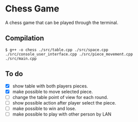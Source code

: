 # Chess Game
A chess game that can be played through the terminal.

## Compilation
`$ g++ -o chess ./src/table.cpp ./src/space.cpp ./src/console_user_interface.cpp ./src/piece_movement.cpp ./src/main.cpp`

## To do
- [x] show table with both players pieces.
- [x] make possible to move selected piece.
- [ ] change the table point of view for each round.
- [ ] show possible action after player select the piece.
- [ ] make possible to win and lose.
- [ ] make possible to play with other person by LAN
